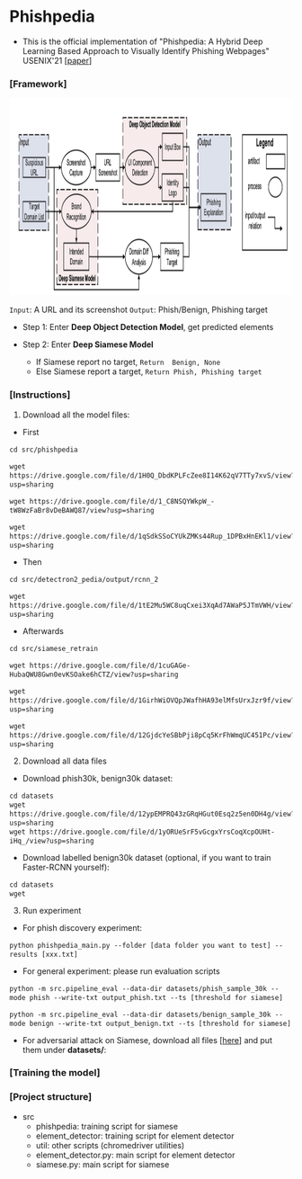 # Phishpedia

- This is the official implementation of "Phishpedia: A Hybrid Deep Learning Based Approach to Visually Identify Phishing Webpages" USENIX'21 [[paper](https://www.usenix.org/conference/usenixsecurity21/presentation/lin)]
    
### [Framework]
    
<img src="big_pic/pic.png" style="width:2000px;height:350px"/>

```Input```: A URL and its screenshot ```Output```: Phish/Benign, Phishing target
- Step 1: Enter <b>Deep Object Detection Model</b>, get predicted elements

- Step 2: Enter <b>Deep Siamese Model</b>
    - If Siamese report no target, ```Return  Benign, None```
    - Else Siamese report a target, ```Return Phish, Phishing target``` 


### [Instructions]
1. Download all the model files:
- First 
```
cd src/phishpedia
```
``` 
wget https://drive.google.com/file/d/1H0Q_DbdKPLFcZee8I14K62qV7TTy7xvS/view?usp=sharing
```
``` 
wget https://drive.google.com/file/d/1_C8NSQYWkpW_-tW8WzFaBr8vDeBAWQ87/view?usp=sharing
```
``` 
wget https://drive.google.com/file/d/1qSdkSSoCYUkZMKs44Rup_1DPBxHnEKl1/view?usp=sharing
```

- Then 
```
cd src/detectron2_pedia/output/rcnn_2
```
```
wget https://drive.google.com/file/d/1tE2Mu5WC8uqCxei3XqAd7AWaP5JTmVWH/view?usp=sharing
```

- Afterwards 
```
cd src/siamese_retrain
```
```
wget https://drive.google.com/file/d/1cuGAGe-HubaQWU8Gwn0evKSOake6hCTZ/view?usp=sharing
```
```
wget https://drive.google.com/file/d/1GirhWiOVQpJWafhHA93elMfsUrxJzr9f/view?usp=sharing
```
```
wget https://drive.google.com/file/d/12GjdcYeSBbPji8pCq5KrFhWmqUC451Pc/view?usp=sharing
```
2. Download all data files
- Download phish30k, benign30k dataset:
```
cd datasets
wget https://drive.google.com/file/d/12ypEMPRQ43zGRqHGut0Esq2z5en0DH4g/view?usp=sharing
wget https://drive.google.com/file/d/1yORUeSrF5vGcgxYrsCoqXcpOUHt-iHq_/view?usp=sharing
```
- Download labelled benign30k dataset (optional, if you want to train Faster-RCNN yourself):
```
cd datasets
wget 
```
3. Run experiment 
- For phish discovery experiment:
```
python phishpedia_main.py --folder [data folder you want to test] --results [xxx.txt]
```
- For general experiment: 
please run evaluation scripts
```
python -m src.pipeline_eval --data-dir datasets/phish_sample_30k --mode phish --write-txt output_phish.txt --ts [threshold for siamese]
```
```
python -m src.pipeline_eval --data-dir datasets/benign_sample_30k --mode benign --write-txt output_benign.txt --ts [threshold for siamese]
```
- For adversarial attack on Siamese, download all files [[here]()] and put them under **datasets/**:


### [Training the model]


### [Project structure]
- src
    - phishpedia: training script for siamese
    - element_detector: training script for element detector
    - util: other scripts (chromedriver utilities)
    - element_detector.py: main script for element detector
    - siamese.py: main script for siamese

        